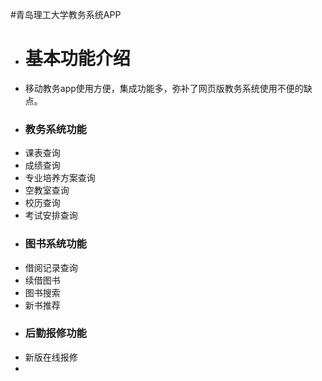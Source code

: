 #青岛理工大学教务系统APP
* <h1>基本功能介绍</h1>
 * 移动教务app使用方便，集成功能多，弥补了网页版教务系统使用不便的缺点。</p>
 * <h3>教务系统功能</h3>
 * 课表查询
 * 成绩查询
 * 专业培养方案查询
 * 空教室查询
 * 校历查询
 * 考试安排查询</p>
 * <h3>图书系统功能</h3>
 * 借阅记录查询
 * 续借图书
 * 图书搜索
 * 新书推荐
 * <h3>后勤报修功能</h3>
 * 新版在线报修
 * 